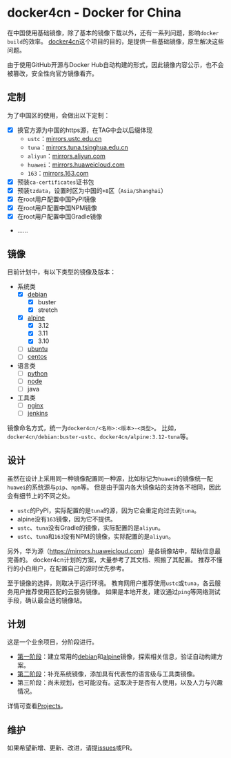 # docker4cn - Docker for China

在中国使用基础镜像，除了基本的镜像下载以外，还有一系列问题，影响`docker build`的效率。
[docker4cn]这个项目的目的，是提供一些基础镜像，原生解决这些问题。

由于使用GitHub开源与Docker Hub自动构建的形式，因此镜像内容公示，也不会被篡改，安全性向官方镜像看齐。

[docker4cn]:https://docker-4.cn

## 定制

为了中国区的使用，会做出以下定制：

- [x] 换官方源为中国的https源，在TAG中会以后缀体现
    - `ustc`：[mirrors.ustc.edu.cn](https://mirrors.ustc.edu.cn)
    - `tuna`：[mirrors.tuna.tsinghua.edu.cn](https://mirrors.tuna.tsinghua.edu.cn)
    - `aliyun`：[mirrors.aliyun.com](https://mirrors.aliyun.com)
    - `huawei`：[mirrors.huaweicloud.com](https://mirrors.huaweicloud.com)
    - `163`：[mirrors.163.com](https://mirrors.163.com)
- [x] 预装`ca-certificates`证书包
- [x] 预装`tzdata`，设置时区为中国的`+8`区（`Asia/Shanghai`）
- [x] 在root用户配置中国PyPI镜像
- [x] 在root用户配置中国NPM镜像
- [x] 在root用户配置中国Gradle镜像
- ……

## 镜像

目前计划中，有以下类型的镜像及版本：

- 系统类
    - [x] [debian]
        - [x] buster
        - [x] stretch
    - [x] [alpine]
        - [x] 3.12
        - [x] 3.11
        - [x] 3.10
    - [ ] [ubuntu]
    - [ ] [centos]
- 语言类
    - [ ] [python]
    - [ ] [node]
    - [ ] java
- 工具类
    - [ ] [nginx]
    - [ ] [jenkins]

镜像命名方式，统一为`docker4cn/<名称>:<版本>-<类型>`。
比如，`docker4cn/debian:buster-ustc`、`docker4cn/alpine:3.12-tuna`等。

[debian]:/debian/
[alpine]:/alpine/
[ubuntu]:/ubuntu/
[centos]:/centos/
[python]:/python/
[node]:/node/
[nginx]:/nginx/
[jenkins]:/jenkins/

## 设计

虽然在设计上采用同一种镜像配置同一种源，比如标记为`huawei`的镜像统一配`huawei`的系统源与`pip`、`npm`等。
但是由于国内各大镜像站的支持各不相同，因此会有细节上的不同之处。

- `ustc`的PyPI，实际配置的是`tuna`的源，因为它会重定向过去到`tuna`。
- alpine没有`163`镜像，因为它不提供。
- `ustc`、`tuna`没有Gradle的镜像，实际配置的是`aliyun`。
- `ustc`、`tuna`和`163`没有NPM的镜像，实际配置的是`aliyun`。

另外，华为源（<https://mirrors.huaweicloud.com>）是各镜像站中，帮助信息最完善的。
docker4cn计划的方案，大量参考了其文档、照搬了其配置。
推荐不懂行的小白用户，在配置自己的源时优先参考。

至于镜像的选择，则取决于运行环境。
教育网用户推荐使用`ustc`或`tuna`，各云服务用户推荐使用匹配的云服务镜像。
如果是本地开发，建议通过`ping`等网络测试手段，确认最合适的镜像站。

## 计划

这是一个业余项目，分阶段进行。

- [第一阶段]：建立常用的[debian]和[alpine]镜像，探索相关信息，验证自动构建方案。
- [第二阶段]：补充系统镜像，添加具有代表性的语言级与工具类镜像。
- 第三阶段：尚未规划，也可能没有。这取决于是否有人使用，以及人力与兴趣情况。

详情可查看[Projects]。

[Projects]:https://github.com/orgs/docker4cn/projects
[第一阶段]:https://github.com/orgs/docker4cn/projects/1
[第二阶段]:https://github.com/orgs/docker4cn/projects/2

## 维护

如果希望新增、更新、改进，请提[issues]或PR。

[issues]:https://github.com/docker4cn/docker4cn.github.io/issues/new
